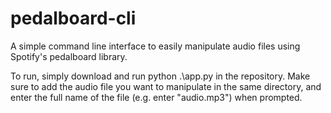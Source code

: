 # pedalboard-cli
A simple command line interface to easily manipulate audio files using Spotify's pedalboard library.

To run, simply download and run python .\app.py in the repository. Make sure to add the audio file you want to manipulate in the same directory,
and enter the full name of the file (e.g. enter "audio.mp3") when prompted.
